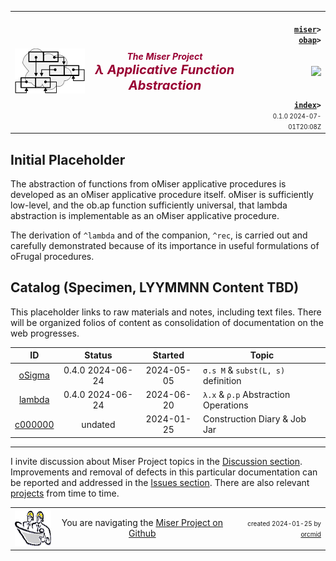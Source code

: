 <!-- index.md 0.1.0                 UTF-8                         2024-07-01
     ----1----|----2----|----3----|----4----|----5----|----6----|----7----|--*
     source <https://github.com/orcmid/miser/blob/master/docs/lambda/index.md>
     publication <https://orcmid.github.io/miser/lambda/>
     -->
<table border="0" width="100%">
  <tr>
    <td width="25%" align="left" height="6">
       <a href="../" title="The Miser Project on GitHub">
       <img src="../images/misertheory-logo.png" /></a>
    </td>
       <td width="48%" height="6"><p align="center"><font color="#990033"><strong>
	<i>The Miser Project</i><br />
    <i><big><big>λ Applicative Function Abstraction</big></big></i></strong></font></p>
    </td>
    <td width="27%" height="6" valign="middle" align="right">
      <b><code>
	  <a href="../" target="_top">miser</a>&gt;
      <a href="./" target="_top">obap</a>&gt;
      </code></b>
      <br /><br />
      <a href="https://clustrmaps.com/site/1bw9w" title="Visit tracker">
            <img src="//www.clustrmaps.com/map_v2.png?d=3-2eQV4fOuelVHp_YtztZ0hl9Uj4ei9zLKw_nRgCgyM&cl=ffffff" />
      </a>
      <br /><br />
      <b><code>
         <a href="index.html" target="_top">index</a>&gt;</code></b>
      <br />
      <small><small>
        0.1.0 2024-07-01T20:08Z<!-- MAINTAIN THIS MANUALLY -->
      </small></small>
      </td>
  </tr>
</table>

## Initial Placeholder

The abstraction of functions from oMiser applicative procedures is developed
as an oMiser applicative procedure itself.  oMiser is sufficiently low-level,
and the ob.ap function sufficiently universal, that lambda abstraction is
implementable as an oMiser applicative procedure.

The derivation of `^lambda` and of the companion, `^rec`, is carried out and
carefully demonstrated because of its importance in useful formulations of
oFrugal procedures.


## Catalog (Specimen, LYYMMNN Content TBD)

This placeholder links to raw materials and notes, including text files.
There will be organized folios of content as consolidation of documentation
on the web progresses.

| **ID**                  | **Status** | **Started** | **Topic** |
|   :-:                   |   :-:      |  :-:        |  ---      |
| [oSigma](oSigma.txt)    | 0.4.0 2024-06-24 | 2024-05-05 | `σ.s M` & `subst(L, s)` definition |
| [lambda](oLambda.txt)   | 0.4.0 2024-06-24 | 2024-06-20 | `λ.x` & `ρ.p` Abstraction Operations |
| [c000000](c000000.htm)  | undated    | 2024-01-25  | Construction Diary & Job Jar |

----

I invite discussion about Miser Project topics in the
[Discussion section](https://github.com/orcmid/miser/discussions).
Improvements and removal of defects in this particular documentation can be
reported and addressed in the
[Issues section](https://github.com/orcmid/miser/issues).  There are also
relevant [projects](https://github.com/orcmid/miser/projects?type=classic)
from time to time.

<table border="0" cellspacing="3" width="100%">
  <tr>
    <td width="14%">
	<a href="index.htm" target="_top">
       <img border="0" src="../images/hardhat-thumb.gif" alt="Hard Hat Area"
            align="left" width="80" height="57">
       </a>
    </td>
    <td width="54%" valign="middle" align="center">
      You are navigating the <a href="../">Miser Project on Github</a></td>
    <td width="30%">
      <p align="right"><font size="-2">created 2024-01-25 by
         <a target="_top" href="../../orcmid">orcmid</a> </font></p>
    </td>
  </tr>
</table>
<!--

  0.1.0  2024-07-01T20:08Z oSigma and oLambda introduction
  0.0.0  2024-01-25T17:26Z Placeholder from 0.0.2 obap/index.md boilerplate

               *** end of miser/docs/lambda/index.md ***                  -->
